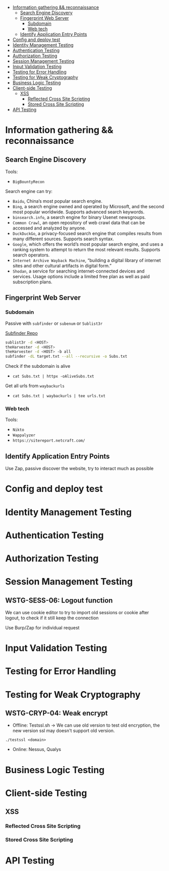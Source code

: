 - [Information gathering \&\& reconnaissance](#information-gathering--reconnaissance)
  - [Search Engine Discovery](#search-engine-discovery)
  - [Fingerprint Web Server](#fingerprint-web-server)
    - [Subdomain](#subdomain)
    - [Web tech](#web-tech)
  - [Identify Application Entry Points](#identify-application-entry-points)
- [Config and deploy test](#config-and-deploy-test)
- [Identity Management Testing](#identity-management-testing)
- [Authentication Testing](#authentication-testing)
- [Authorization Testing](#authorization-testing)
- [Session Management Testing](#session-management-testing)
- [Input Validation Testing](#input-validation-testing)
- [Testing for Error Handling](#testing-for-error-handling)
- [Testing for Weak Cryptography](#testing-for-weak-cryptography)
- [Business Logic Testing](#business-logic-testing)
- [Client-side Testing](#client-side-testing)
  - [XSS](#xss)
    - [Reflected Cross Site Scripting](#reflected-cross-site-scripting)
    - [Stored Cross Site Scripting](#stored-cross-site-scripting)
- [API Testing](#api-testing)


# Information gathering && reconnaissance

## Search Engine Discovery

Tools: 
- `BigBountyRecon`

Search engine can try:
- `Baidu`, China’s most popular search engine.
- `Bing`, a search engine owned and operated by Microsoft, and the second most popular worldwide. Supports advanced search keywords.
- `binsearch.info`, a search engine for binary Usenet newsgroups.
- `Common Crawl`, an open repository of web crawl data that can be accessed and analyzed by anyone.
- `DuckDuckGo`, a privacy-focused search engine that compiles results from many different sources. Supports search syntax.
- `Google`, which offers the world’s most popular search engine, and uses a ranking system to attempt to return the most relevant results. Supports search operators.
- `Internet Archive Wayback Machine`, “building a digital library of internet sites and other cultural artifacts in digital form.”
- `Shodan`, a service for searching internet-connected devices and services. Usage options include a limited free plan as well as paid subscription plans.

## Fingerprint Web Server

### Subdomain

Passive with `subfinder` or `subenum` or `Sublist3r`

[Subfinder Repo](https://github.com/projectdiscovery/subfinder)

```sh
sublist3r -d <HOST>
theHarvester -d <HOST>
theHarvester -d <HOST> -b all
subfinder -dL target.txt --all --recursive -o Subs.txt
```

Check if the subdomain is alive
- `cat Subs.txt | httpx -oAliveSubs.txt`

Get all urls from `waybackurls`
- `cat Subs.txt | waybackurls | tee urls.txt`

### Web tech

Tools:
- `Nikto`
- `Wappalyzer`
- `https://sitereport.netcraft.com/`

## Identify Application Entry Points

Use Zap, passive discover the website, try to interact much as possible

# Config and deploy test

# Identity Management Testing

# Authentication Testing

# Authorization Testing

# Session Management Testing

## WSTG-SESS-06: Logout function

We can use cookie editor to try to import old sessions or cookie after logout, to check if it still keep the connection

Use Burp/Zap for individual request

# Input Validation Testing

# Testing for Error Handling

# Testing for Weak Cryptography

## WSTG-CRYP-04: Weak encrypt

- Offline: Testssl.sh -> We can use old version to test old encryption, the new version ssl may doesn't support old version.

`./testssl <domain>`


- Online: Nessus, Qualys

# Business Logic Testing

# Client-side Testing

## XSS

### Reflected Cross Site Scripting

### Stored Cross Site Scripting

# API Testing